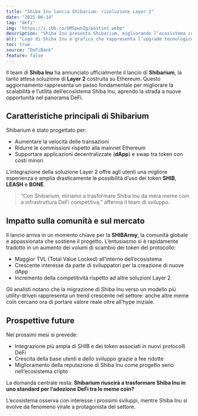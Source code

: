 ```yaml
---
title: "Shiba Inu lancia Shibarium: rivoluzione Layer 2"
date: "2025-06-14"
tag: "defi"
img: "https://i.ibb.co/bMSpwnZg/postint.webp"
description: "Shiba Inu presenta Shibarium, migliorando l’ecosistema con una soluzione Layer 2"
alt: "Logo di Shiba Inu e grafico che rappresenta l’upgrade tecnologico"
toc: true
source: "DeFiBank"
feature: false
---
```


Il team di **Shiba Inu** ha annunciato ufficialmente il lancio di **Shibarium**, la tanto attesa soluzione di **Layer 2** costruita su Ethereum. Questo aggiornamento rappresenta un passo fondamentale per migliorare la scalabilità e l’utilità dell’ecosistema Shiba Inu, aprendo la strada a nuove opportunità nel panorama DeFi.

## Caratteristiche principali di Shibarium

Shibarium è stato progettato per:

- Aumentare la velocità delle transazioni
- Ridurre le commissioni rispetto alla mainnet Ethereum
- Supportare applicazioni decentralizzate (**dApp**) e swap tra token con costi minori

L’integrazione della soluzione Layer 2 offre agli utenti una migliore esperienza e amplia drasticamente le possibilità d’uso dei token **SHIB**, **LEASH** e **BONE**.

> “Con Shibarium, miriamo a trasformare Shiba Inu da mera meme coin a infrastruttura DeFi competitiva,” afferma il team di sviluppo.

## Impatto sulla comunità e sul mercato

Il lancio arriva in un momento chiave per la **SHIBArmy**, la comunità globale e appassionata che sostiene il progetto. L’entusiasmo si è rapidamente tradotto in un aumento dei volumi di scambio dei token del protocollo:

- Maggior TVL (Total Value Locked) all’interno dell’ecosistema
- Crescente interesse da parte di sviluppatori per la creazione di nuove dApp
- Incremento della competitività rispetto ad altre soluzioni Layer 2

Gli analisti notano che la migrazione di Shiba Inu verso un modello più utility-driven rappresenta un trend crescente nel settore: anche altre meme coin cercano ora di portare valore reale oltre all’hype iniziale.

## Prospettive future

Nei prossimi mesi si prevede:

- Integrazione più ampia di SHIB e dei token associati in nuovi protocolli DeFi
- Crescita della base utenti e dello sviluppo grazie a fee ridotte
- Miglioramento della reputazione di Shiba Inu come progetto serio nell’ecosistema cripto

La domanda centrale resta: **Shibarium riuscirà a trasformare Shiba Inu in uno standard per l’adozione DeFi tra le meme coin?**

L’ecosistema osserva con interesse i prossimi sviluppi, mentre Shiba Inu si evolve da fenomeno virale a protagonista del settore.